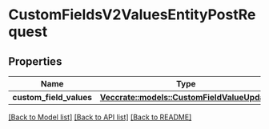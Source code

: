 # CustomFieldsV2ValuesEntityPostRequest

## Properties

Name | Type | Description | Notes
------------ | ------------- | ------------- | -------------
**custom_field_values** | [**Vec<crate::models::CustomFieldValueUpdate>**](CustomFieldValueUpdate.md) |  | 

[[Back to Model list]](../README.md#documentation-for-models) [[Back to API list]](../README.md#documentation-for-api-endpoints) [[Back to README]](../README.md)


